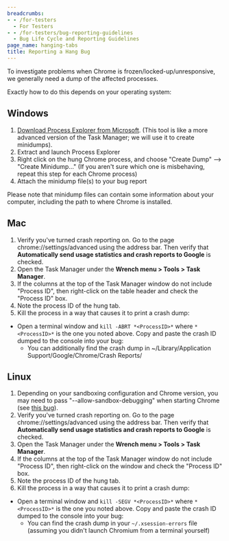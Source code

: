 ```yaml
---
breadcrumbs:
- - /for-testers
  - For Testers
- - /for-testers/bug-reporting-guidelines
  - Bug Life Cycle and Reporting Guidelines
page_name: hanging-tabs
title: Reporting a Hang Bug
---
```


To investigate problems when Chrome is frozen/locked-up/unresponsive, we
generally need a dump of the affected processes.

Exactly how to do this depends on your operating system:

## Windows

1.  [Download Process Explorer from
            Microsoft](http://technet.microsoft.com/en-us/sysinternals/bb896653).
            (This tool is like a more advanced version of the Task Manager; we
            will use it to create minidumps).
2.  Extract and launch Process Explorer
3.  Right click on the hung Chrome process, and choose "Create Dump"
            --&gt; "Create Minidump..." (If you aren't sure which one is
            misbehaving, repeat this step for each Chrome process)
4.  Attach the minidump file(s) to your bug report

Please note that minidump files can contain some information about your
computer, including the path to where Chrome is installed.

## Mac

1.  Verify you've turned crash reporting on. Go to the page
            chrome://settings/advanced using the address bar. Then verify that
            **Automatically send usage statistics and crash reports to Google**
            is checked.
2.  Open the Task Manager under the **Wrench menu &gt; Tools &gt; Task
            Manager**.
3.  If the columns at the top of the Task Manager window do not include
            "Process ID", then right-click on the table header and check the
            "Process ID" box.
4.  Note the process ID of the hung tab.
5.  Kill the process in a way that causes it to print a crash dump:

*   Open a terminal window and `kill -ABRT *<ProcessID>*` where
            `*<ProcessID>*` is the one you noted above. Copy and paste the crash
            ID dumped to the console into your bug:
    *   You can additionally find the crash dump in
                ~/Library/Application Support/Google/Chrome/Crash Reports/

## Linux

1.  Depending on your sandboxing configuration and Chrome version, you
            may need to pass "--allow-sandbox-debugging" when starting Chrome
            (see [this bug](http://crbug.com/169369)).
2.  Verify you've turned crash reporting on. Go to the page
            chrome://settings/advanced using the address bar. Then verify that
            **Automatically send usage statistics and crash reports to Google**
            is checked.
3.  Open the Task Manager under the **Wrench menu &gt; Tools &gt; Task
            Manager**.
4.  If the columns at the top of the Task Manager window do not include
            "Process ID", then right-click on the window and check the "Process
            ID" box.
5.  Note the process ID of the hung tab.
6.  Kill the process in a way that causes it to print a crash dump:

*   Open a terminal window and `kill -SEGV *<ProcessID>*` where
            `*<ProcessID>*` is the one you noted above. Copy and paste the crash
            ID dumped to the console into your bug:
    *   You can find the crash dump in your `~/.xsession-errors` file
                (assuming you didn't launch Chromium from a terminal yourself)
